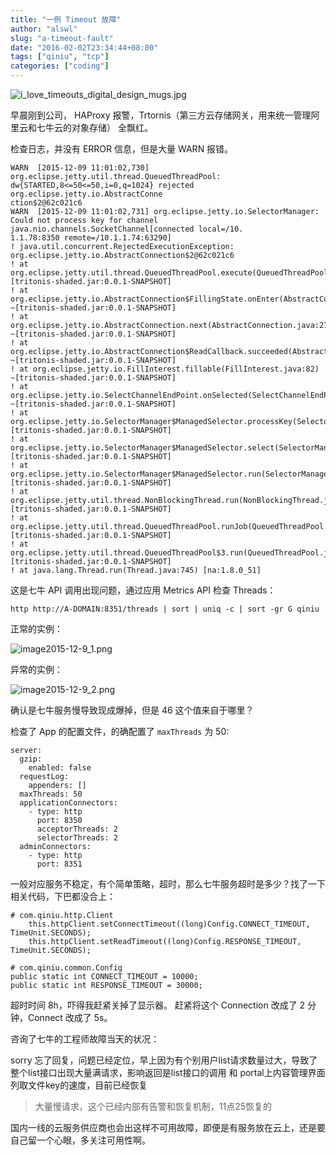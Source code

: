 ```yaml
---
title: "一例 Timeout 故障"
author: "alswl"
slug: "a-timeout-fault"
date: "2016-02-02T23:34:44+08:00"
tags: ["qiniu", "tcp"]
categories: ["coding"]
---
```


![i_love_timeouts_digital_design_mugs.jpg](https://4ocf5n.dijingchao.com/upload_dropbox/201602/i_love_timeouts_digital_design_mugs.jpg)

早晨刚到公司， HAProxy 报警，Trtornis（第三方云存储网关，用来统一管理阿里云和七牛云的对象存储） 全飘红。

<!-- more -->

检查日志，并没有 ERROR 信息，但是大量 WARN 报错。

```
WARN  [2015-12-09 11:01:02,730] org.eclipse.jetty.util.thread.QueuedThreadPool: dw{STARTED,8<=50<=50,i=0,q=1024} rejected org.eclipse.jetty.io.AbstractConne
ction$2@62c021c6
WARN  [2015-12-09 11:01:02,731] org.eclipse.jetty.io.SelectorManager: Could not process key for channel java.nio.channels.SocketChannel[connected local=/10.
1.1.78:8350 remote=/10.1.1.74:63290]
! java.util.concurrent.RejectedExecutionException: org.eclipse.jetty.io.AbstractConnection$2@62c021c6
! at org.eclipse.jetty.util.thread.QueuedThreadPool.execute(QueuedThreadPool.java:362) [tritonis-shaded.jar:0.0.1-SNAPSHOT]
! at org.eclipse.jetty.io.AbstractConnection$FillingState.onEnter(AbstractConnection.java:379) ~[tritonis-shaded.jar:0.0.1-SNAPSHOT]
! at org.eclipse.jetty.io.AbstractConnection.next(AbstractConnection.java:273) ~[tritonis-shaded.jar:0.0.1-SNAPSHOT]
! at org.eclipse.jetty.io.AbstractConnection$ReadCallback.succeeded(AbstractConnection.java:563) ~[tritonis-shaded.jar:0.0.1-SNAPSHOT]
! at org.eclipse.jetty.io.FillInterest.fillable(FillInterest.java:82) ~[tritonis-shaded.jar:0.0.1-SNAPSHOT]
! at org.eclipse.jetty.io.SelectChannelEndPoint.onSelected(SelectChannelEndPoint.java:109) ~[tritonis-shaded.jar:0.0.1-SNAPSHOT]
! at org.eclipse.jetty.io.SelectorManager$ManagedSelector.processKey(SelectorManager.java:636) [tritonis-shaded.jar:0.0.1-SNAPSHOT]
! at org.eclipse.jetty.io.SelectorManager$ManagedSelector.select(SelectorManager.java:607) [tritonis-shaded.jar:0.0.1-SNAPSHOT]
! at org.eclipse.jetty.io.SelectorManager$ManagedSelector.run(SelectorManager.java:545) [tritonis-shaded.jar:0.0.1-SNAPSHOT]
! at org.eclipse.jetty.util.thread.NonBlockingThread.run(NonBlockingThread.java:52) [tritonis-shaded.jar:0.0.1-SNAPSHOT]
! at org.eclipse.jetty.util.thread.QueuedThreadPool.runJob(QueuedThreadPool.java:635) [tritonis-shaded.jar:0.0.1-SNAPSHOT]
! at org.eclipse.jetty.util.thread.QueuedThreadPool$3.run(QueuedThreadPool.java:555) [tritonis-shaded.jar:0.0.1-SNAPSHOT]
! at java.lang.Thread.run(Thread.java:745) [na:1.8.0_51]
```

这是七牛 API 调用出现问题，通过应用 Metrics API 检查 Threads：

`http http://A-DOMAIN:8351/threads | sort | uniq -c | sort -gr G qiniu`

正常的实例：

![image2015-12-9_1.png](https://4ocf5n.dijingchao.com/upload_dropbox/201602/image2015-12-9_1.png)

异常的实例：

![image2015-12-9_2.png](https://4ocf5n.dijingchao.com/upload_dropbox/201602/image2015-12-9_2.png)

确认是七牛服务慢导致现成爆掉，但是 46 这个值来自于哪里？

检查了 App 的配置文件，的确配置了 `maxThreads` 为 50:

```
server:
  gzip:
    enabled: false
  requestLog:
    appenders: []
  maxThreads: 50
  applicationConnectors:
    - type: http
      port: 8350
      acceptorThreads: 2
      selectorThreads: 2
  adminConnectors:
    - type: http
      port: 8351
```

一般对应服务不稳定，有个简单策略，超时，那么七牛服务超时是多少？找了一下相关代码，下巴都没合上：

```
# com.qiniu.http.Client
    this.httpClient.setConnectTimeout((long)Config.CONNECT_TIMEOUT, TimeUnit.SECONDS);
    this.httpClient.setReadTimeout((long)Config.RESPONSE_TIMEOUT, TimeUnit.SECONDS);

# com.qiniu.common.Config
public static int CONNECT_TIMEOUT = 10000;
public static int RESPONSE_TIMEOUT = 30000;
```

超时时间 8h，吓得我赶紧关掉了显示器。
赶紧将这个 Connection 改成了 2 分钟，Connect 改成了 5s。 

咨询了七牛的工程师故障当天的状况：

>   
sorry 忘了回复，问题已经定位，早上因为有个别用户list请求数量过大，导致了整个list接口出现大量满请求，影响返回是list接口的调用 和 portal上内容管理界面列取文件key的速度，目前已经恢复

>   大量慢请求，这个已经内部有告警和恢复机制，11点25恢复的

国内一线的云服务供应商也会出这样不可用故障，即便是有服务放在云上，还是要自己留一个心眼，多关注可用性啊。
